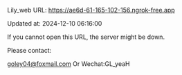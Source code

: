 Lily_web URL: https://ae6d-61-165-102-156.ngrok-free.app

Updated at: 2024-12-10 06:16:00

If you cannot open this URL, the server might be down.

Please contact: 

goley04@foxmail.com Or Wechat:GL_yeaH
